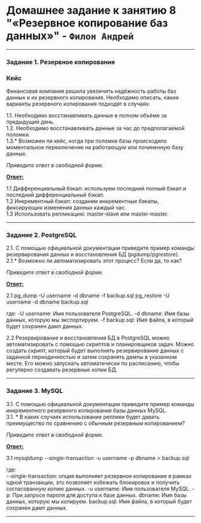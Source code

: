 # Домашнее задание к занятию 8 "«Резервное копирование баз данных»" - `Филон Андрей`  

---

### Задание 1. Резервное копирование

### Кейс
Финансовая компания решила увеличить надёжность работы баз данных и их резервного копирования. 
Необходимо описать, какие варианты резервного копирования подходят в случаях: 

1.1. Необходимо восстанавливать данные в полном объёме за предыдущий день.  
1.2. Необходимо восстанавливать данные за час до предполагаемой поломки.  
1.3.* Возможен ли кейс, когда при поломке базы происходило моментальное переключение на работающую или починенную базу данных.  

*Приведите ответ в свободной форме.*

<ins>**Ответ:**</ins>

1.1 Дифференциальный бэкап: используем последний полный бэкап и последний дифференциальный бэкап.  
1.2 Инкрементный бэкап: созданем инкрементные бэкапы, фиксирующих изменения данных каждый час.   
1.3 Использовать репликацию: master-slave или master-master.  

---

### Задание 2. PostgreSQL

2.1. С помощью официальной документации приведите пример команды резервирования данных и восстановления БД (pgdump/pgrestore).  
2.1.* Возможно ли автоматизировать этот процесс? Если да, то как?  

*Приведите ответ в свободной форме.*

<ins>**Ответ:**</ins>

2.1 pg_dump -U username -d dbname -f backup.sql 
    pg_restore -U username -d dbname backup.sql  

где:
-U username: Имя пользователя PostgreSQL. 
-d dbname: Имя базы данных, которую мы экспортируем. 
-f backup.sql: Имя файла, в который будет сохранен дамп данных.  

2.2 Резервирование и восстановления БД в PostgreSQL можно автоматизировать с помощью скриптов и планировщиков задач. Можно создать скрипт, который будет выполнять резервирование данных с заданной периодичностью и затем сохранять дампы в указанном месте. Его можно запускать автоматически по расписанию, чтобы регулярно создавать резервные копии БД.  

---

### Задание 3. MySQL

3.1. С помощью официальной документации приведите пример команды инкрементного резервного копирования базы данных MySQL.   
3.1. * В каких случаях использование реплики будет давать преимущество по сравнению с обычным резервным копированием?  

*Приведите ответ в свободной форме.* 

<ins>**Ответ:**</ins>

3.1 mysqldump --single-transaction -u username -p dbname > backup.sql  

где:  
--single-transaction: опция выполняет резервное копирование в рамках одной транзакции, это позволяет избежать блокировок и получить согласованную копию данных. 
-u username: Имя пользователя MySQL. 
-p: При запросе пароля для доступа к базе данных. 
dbname: Имя базы данных, которую мы копируем. 
backup.sql: Имя файла, в который будет сохранен дамп данных.

---
